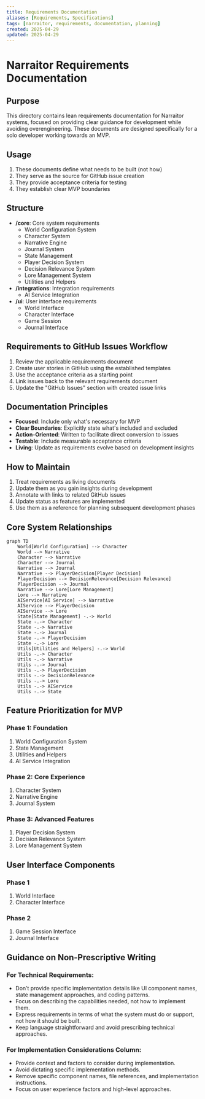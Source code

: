 ```yaml
---
title: Requirements Documentation
aliases: [Requirements, Specifications]
tags: [narraitor, requirements, documentation, planning]
created: 2025-04-29
updated: 2025-04-29
---
```


# Narraitor Requirements Documentation

## Purpose
This directory contains lean requirements documentation for Narraitor systems, focused on providing clear guidance for development while avoiding overengineering. These documents are designed specifically for a solo developer working towards an MVP.

## Usage
1. These documents define what needs to be built (not how)
2. They serve as the source for GitHub issue creation
3. They provide acceptance criteria for testing
4. They establish clear MVP boundaries

## Structure
- **/core**: Core system requirements
  - World Configuration System
  - Character System
  - Narrative Engine
  - Journal System
  - State Management
  - Player Decision System
  - Decision Relevance System
  - Lore Management System
  - Utilities and Helpers
- **/integrations**: Integration requirements
  - AI Service Integration
- **/ui**: User interface requirements
  - World Interface
  - Character Interface
  - Game Session
  - Journal Interface

## Requirements to GitHub Issues Workflow
1. Review the applicable requirements document
2. Create user stories in GitHub using the established templates
3. Use the acceptance criteria as a starting point
4. Link issues back to the relevant requirements document
5. Update the "GitHub Issues" section with created issue links

## Documentation Principles
- **Focused**: Include only what's necessary for MVP
- **Clear Boundaries**: Explicitly state what's included and excluded
- **Action-Oriented**: Written to facilitate direct conversion to issues
- **Testable**: Include measurable acceptance criteria
- **Living**: Update as requirements evolve based on development insights

## How to Maintain
1. Treat requirements as living documents
2. Update them as you gain insights during development
3. Annotate with links to related GitHub issues
4. Update status as features are implemented
5. Use them as a reference for planning subsequent development phases

## Core System Relationships

```mermaid
graph TD
    World[World Configuration] --> Character
    World --> Narrative
    Character --> Narrative
    Character --> Journal
    Narrative --> Journal
    Narrative --> PlayerDecision[Player Decision]
    PlayerDecision --> DecisionRelevance[Decision Relevance]
    PlayerDecision --> Journal
    Narrative --> Lore[Lore Management]
    Lore --> Narrative
    AIService[AI Service] --> Narrative
    AIService --> PlayerDecision
    AIService --> Lore
    State[State Management] -.-> World
    State -.-> Character
    State -.-> Narrative
    State -.-> Journal
    State -.-> PlayerDecision
    State -.-> Lore
    Utils[Utilities and Helpers] -.-> World
    Utils -.-> Character
    Utils -.-> Narrative
    Utils -.-> Journal
    Utils -.-> PlayerDecision
    Utils -.-> DecisionRelevance
    Utils -.-> Lore
    Utils -.-> AIService
    Utils -.-> State
```

## Feature Prioritization for MVP

### Phase 1: Foundation
1. World Configuration System
2. State Management
3. Utilities and Helpers
4. AI Service Integration

### Phase 2: Core Experience
1. Character System
2. Narrative Engine
3. Journal System

### Phase 3: Advanced Features
1. Player Decision System
2. Decision Relevance System
3. Lore Management System

## User Interface Components

### Phase 1
1. World Interface
2. Character Interface

### Phase 2
1. Game Session Interface
2. Journal Interface

## Guidance on Non-Prescriptive Writing

### For Technical Requirements:
*   Don’t provide specific implementation details like UI component names, state management approaches, and coding patterns.
*   Focus on describing the capabilities needed, not how to implement them.
*   Express requirements in terms of what the system must do or support, not how it should be built.
*   Keep language straightforward and avoid prescribing technical approaches.

### For Implementation Considerations Column:
*   Provide context and factors to consider during implementation.
*   Avoid dictating specific implementation methods.
*   Remove specific component names, file references, and implementation instructions.
*   Focus on user experience factors and high-level approaches.
